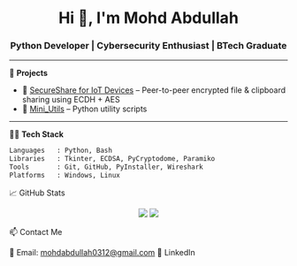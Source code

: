 <h1 align="center">Hi 👋, I'm Mohd Abdullah</h1>
<h3 align="center">Python Developer | Cybersecurity Enthusiast | BTech Graduate</h3>

---

🚀 **Projects**
- 🔐 [SecureShare for IoT Devices](https://github.com/mohdabdullah0312/SecureShare) – Peer-to-peer encrypted file & clipboard sharing using ECDH + AES
- 🧰 [Mini_Utils](https://github.com/mohdabdullah0312/Mini_Utils) – Python utility scripts

---

🧑‍💻 **Tech Stack**
```bash
Languages   : Python, Bash
Libraries   : Tkinter, ECDSA, PyCryptodome, Paramiko
Tools       : Git, GitHub, PyInstaller, Wireshark
Platforms   : Windows, Linux
```

📈 GitHub Stats

<p align="center"> <img src="https://github-readme-stats.vercel.app/api?username=mohdabdullah0312&show_icons=true&theme=dark" /> <img src="https://github-readme-streak-stats.herokuapp.com/?user=mohdabdullah0312&theme=dark" /> </p>

📫 Contact Me

📧 Email: mohdabdullah0312@gmail.com
🔗 LinkedIn
